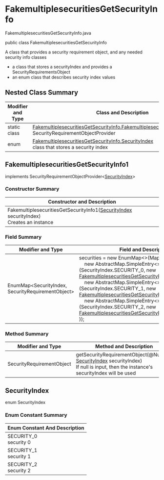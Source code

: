 # FakemultiplesecuritiesGetSecurityInfo
FakemultiplesecuritiesGetSecurityInfo.java

public class FakemultiplesecuritiesGetSecurityInfo

A class that provides a security requirement object, and any needed security info classes
- a class that stores a securityIndex and provides a SecurityRequirementsObject
- an enum class that describes security index values

## Nested Class Summary
| Modifier and Type | Class and Description |
| ----------------- | --------------------- |
| static class | [FakemultiplesecuritiesGetSecurityInfo.FakemultiplesecuritiesGetSecurityInfo1](#fakemultiplesecuritiesgetsecurityinfo1)<br>SecurityRequirementObjectProvider
| enum | [FakemultiplesecuritiesGetSecurityInfo.SecurityIndex](#securityindex)<br>class that stores a security index |

## FakemultiplesecuritiesGetSecurityInfo1
implements SecurityRequirementObjectProvider<[SecurityIndex](#securityindex)>

### Constructor Summary
| Constructor and Description |
| --------------------------- |
| FakemultiplesecuritiesGetSecurityInfo1([SecurityIndex](#securityindex) securityIndex)<br>Creates an instance |

### Field Summary
| Modifier and Type | Field and Description |
| ----------------- | --------------------- |
| EnumMap<SecurityIndex, SecurityRequirementObject> | securities = new EnumMap<>(Map.ofEntries(<br>&nbsp;&nbsp;&nbsp;&nbsp;new AbstractMap.SimpleEntry<>(SecurityIndex.SECURITY_0, new [FakemultiplesecuritiesGetSecurityRequirementObject0()](../../../paths/fakemultiplesecurities/get/security/FakemultiplesecuritiesGetSecurityRequirementObject0.md),<br>&nbsp;&nbsp;&nbsp;&nbsp;new AbstractMap.SimpleEntry<>(SecurityIndex.SECURITY_1, new [FakemultiplesecuritiesGetSecurityRequirementObject1()](../../../paths/fakemultiplesecurities/get/security/FakemultiplesecuritiesGetSecurityRequirementObject1.md),<br>&nbsp;&nbsp;&nbsp;&nbsp;new AbstractMap.SimpleEntry<>(SecurityIndex.SECURITY_2, new [FakemultiplesecuritiesGetSecurityRequirementObject2()](../../../paths/fakemultiplesecurities/get/security/FakemultiplesecuritiesGetSecurityRequirementObject2.md)<br>)); |

### Method Summary
| Modifier and Type | Method and Description |
| ----------------- | ---------------------- |
| SecurityRequirementObject | getSecurityRequirementObject(@Nullable [SecurityIndex](#securityindex) securityIndex)<br>If null is input, then the instance's securityIndex will be used |

## SecurityIndex
enum SecurityIndex<br>

### Enum Constant Summary
| Enum Constant And Description |
| ----------------------------- |
| SECURITY_0<br>security 0 |
| SECURITY_1<br>security 1 |
| SECURITY_2<br>security 2 |
